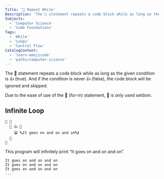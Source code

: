 ```yaml
---
Title: '🔁 Repeat While'
Description: 'The 🔁 statement repeats a code block while as long as the given condition is 👍 (true). And if the condition is never 👍 (false), the code block will be ignored and skipped. Due to the ease of use of the 🔂 (for-in) statement, 🔁 is only used seldom. emojic 🏁 🍇 🔁 👍 🍇 😀 🔤It goes on and on and on🔤❗️ 🍉'
Subjects:
  - 'Computer Science'
  - 'Code Foundations'
Tags:
  - 'While'
  - 'Loops'
  - 'Control Flow'
CatalogContent:
  - 'learn-emojicode'
  - 'paths/computer-science'
---
```


The 🔁 statement repeats a code block while as long as the given condition is 👍 (true). And if the condition is never 👍 (false), the code block will be ignored and skipped.

Due to the ease of use of the 🔂 (for-in) statement, 🔁 is only used seldom.

## Infinite Loop

```emojic
🏁 🍇
  🔁 👍 🍇
    😀 🔤It goes on and on and on🔤❗️
  🍉
🍉
```

This program will infinitely print “It goes on and on and on”.

```shell
It goes on and on and on
It goes on and on and on
It goes on and on and on
...
```
